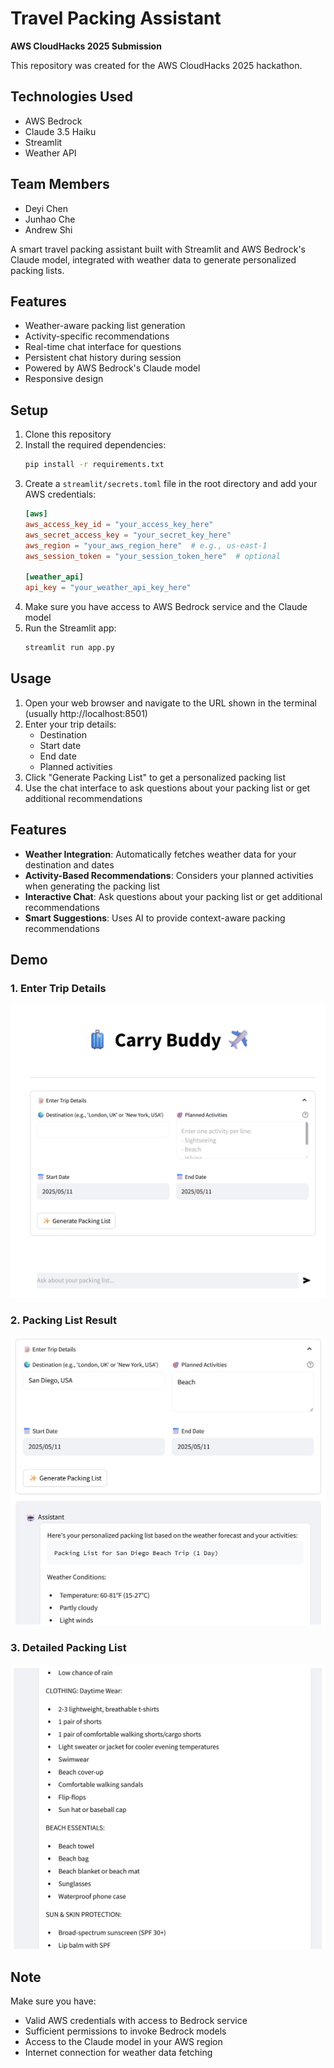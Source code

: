 # Travel Packing Assistant

**AWS CloudHacks 2025 Submission**

This repository was created for the AWS CloudHacks 2025 hackathon.

## Technologies Used
- AWS Bedrock
- Claude 3.5 Haiku
- Streamlit
- Weather API

## Team Members
- Deyi Chen
- Junhao Che
- Andrew Shi

A smart travel packing assistant built with Streamlit and AWS Bedrock's Claude model, integrated with weather data to generate personalized packing lists.

## Features

- Weather-aware packing list generation
- Activity-specific recommendations
- Real-time chat interface for questions
- Persistent chat history during session
- Powered by AWS Bedrock's Claude model
- Responsive design

## Setup

1. Clone this repository
2. Install the required dependencies:
   ```bash
   pip install -r requirements.txt
   ```
3. Create a `streamlit/secrets.toml` file in the root directory and add your AWS credentials:
   ```toml
   [aws]
   aws_access_key_id = "your_access_key_here"
   aws_secret_access_key = "your_secret_key_here"
   aws_region = "your_aws_region_here"  # e.g., us-east-1
   aws_session_token = "your_session_token_here"  # optional

   [weather_api]
   api_key = "your_weather_api_key_here"
   ```
4. Make sure you have access to AWS Bedrock service and the Claude model
5. Run the Streamlit app:
   ```bash
   streamlit run app.py
   ```

## Usage

1. Open your web browser and navigate to the URL shown in the terminal (usually http://localhost:8501)
2. Enter your trip details:
   - Destination
   - Start date
   - End date
   - Planned activities
3. Click "Generate Packing List" to get a personalized packing list
4. Use the chat interface to ask questions about your packing list or get additional recommendations

## Features

- **Weather Integration**: Automatically fetches weather data for your destination and dates
- **Activity-Based Recommendations**: Considers your planned activities when generating the packing list
- **Interactive Chat**: Ask questions about your packing list or get additional recommendations
- **Smart Suggestions**: Uses AI to provide context-aware packing recommendations

## Demo

### 1. Enter Trip Details
![Trip Details Form](images/packing-list-form.png)

### 2. Packing List Result
![Packing List Result](images/packing-list-result.png)

### 3. Detailed Packing List
![Packing List Details](images/packing-list-details.png)

## Note

Make sure you have:
- Valid AWS credentials with access to Bedrock service
- Sufficient permissions to invoke Bedrock models
- Access to the Claude model in your AWS region
- Internet connection for weather data fetching 